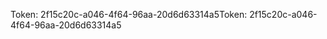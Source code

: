 <span data-ttu-id="d28c1-101">Token: 2f15c20c-a046-4f64-96aa-20d6d63314a5</span><span class="sxs-lookup"><span data-stu-id="d28c1-101">Token: 2f15c20c-a046-4f64-96aa-20d6d63314a5</span></span>